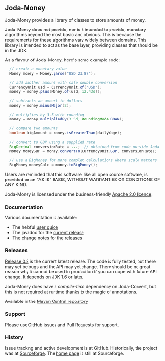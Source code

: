 
Joda-Money
------------

Joda-Money provides a library of classes to store amounts of money.

Joda-Money does not provide, nor is it intended to provide, monetary algorithms beyond the most basic and obvious.
This is because the requirements for these algorithms vary widely between domains.
This library is intended to act as the base layer, providing classes that should be in the JDK.

As a flavour of Joda-Money, here's some example code:

```java
  // create a monetary value
  Money money = Money.parse("USD 23.87");
  
  // add another amount with safe double conversion
  CurrencyUnit usd = CurrencyUnit.of("USD");
  money = money.plus(Money.of(usd, 12.43d));
  
  // subtracts an amount in dollars
  money = money.minusMajor(2);
  
  // multiplies by 3.5 with rounding
  money = money.multipliedBy(3.5d, RoundingMode.DOWN);
  
  // compare two amounts
  boolean bigAmount = money.isGreaterThan(dailyWage);
  
  // convert to GBP using a supplied rate
  BigDecimal conversionRate = ...;  // obtained from code outside Joda-Money
  Money moneyGBP = money.convertTo(CurrencyUnit.GBP, conversionRate);
  
  // use a BigMoney for more complex calculations where scale matters
  BigMoney moneyCalc = money.toBigMoney();
```

Users are reminded that this software, like all open source software, is provided
on an "AS IS" BASIS, WITHOUT WARRANTIES OR CONDITIONS OF ANY KIND.

Joda-Money is licensed under the business-friendly [Apache 2.0 licence](https://github.com/JodaOrg/joda-money/blob/master/LICENSE.txt).


### Documentation
Various documentation is available:

* The helpful [user guide](http://joda-money.sourceforge.net/userguide.html)
* The javadoc for the [current release](http://joda-money.sourceforge.net/apidocs/index.html)
* The change notes for the [releases](http://joda-money.sourceforge.net/changes-report.html)


### Releases
[Release 0.8](http://sourceforge.net/projects/joda-money/files/joda-money/0.8/) is the current latest release.
The code is fully tested, but there may yet be bugs and the API may yet change.
There should be no great reason why it cannot be used in production if you can cope with future API change.
It depends on JDK 1.6 or later.

Joda-Money does have a *compile-time* dependency on Joda-Convert, but this is not required at runtime
thanks to the magic of annotations.

Available in the [Maven Central repository](http://search.maven.org/#artifactdetails|org.joda|joda-money|0.8|jar)


### Support
Please use GitHub issues and Pull Requests for support.


### History
Issue tracking and active development is at GitHub.
Historically, the project was at [Sourceforge](https://sourceforge.net/projects/joda-money/).
The [home page](http://joda-money.sourceforge.net/) is still at Sourceforge.
